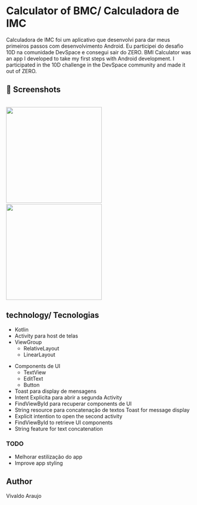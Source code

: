 # Calculator of BMC/ Calculadora de IMC
Calculadora de IMC foi um aplicativo que desenvolvi para dar meus primeiros passos com desenvolvimento Android. Eu participei do desafio 10D na comunidade DevSpace e consegui sair do ZERO. 
BMI Calculator was an app I developed to take my first steps with Android development. I participated in the 10D challenge in the DevSpace community and made it out of ZERO.


## :camera_flash: Screenshots
<!-- You can add more screenshots here if you like -->
<img Screenshot="/Screenshots/image1.png" width="260">&emsp;<img src="/Screenshots/image2.png" width="260">&emsp;<img src="/Screenshots/image3.png" width="260">

## technology/ Tecnologias
* Kotlin
* Activity para host de telas
* ViewGroup
    * RelativeLayout
    * LinearLayout
- Components de UI
    - TextView
    - EditText
    - Button
- Toast para display de mensagens
- Intent Explicita para abrir a segunda Activity
- FindViewById para recuperar components de UI
- String resource para concatenação de textos
Toast for message display
- Explicit intention to open the second activity
- FindViewById to retrieve UI components
- String feature for text concatenation


### TODO
- Melhorar estilização do app
- Improve app styling

## Author
Vivaldo Araujo
